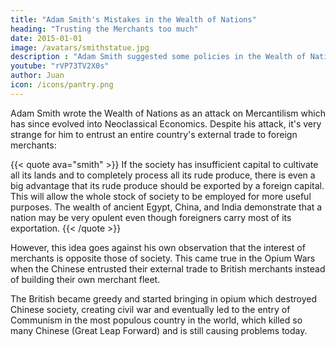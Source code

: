 ```yaml
---
title: "Adam Smith's Mistakes in the Wealth of Nations"
heading: "Trusting the Merchants too much"
date: 2015-01-01
image: /avatars/smithstatue.jpg
description : "Adam Smith suggested some policies in the Wealth of Nations which produced bad effects"
youtube: "rVP73TV2X0s"
author: Juan
icon: /icons/pantry.png
---
```


Adam Smith wrote the Wealth of Nations as an attack on Mercantilism which has since evolved into Neoclassical Economics. Despite his attack, it's very strange for him to entrust an entire country's external trade to foreign merchants:
<!-- For me, there is only one striking and significant error or wrong idea that has led to a big mistake that still exists today. It is Smith's advocacy of--> 

{{< quote ava="smith" >}}
If the society has insufficient capital to cultivate all its lands and to completely process all its rude produce, there is even a big advantage that its rude produce should be exported by a foreign capital. This will allow the whole stock of society to be employed for more useful purposes. The wealth of ancient Egypt, China, and India demonstrate that a nation may be very opulent even though foreigners carry most of its exportation.
{{< /quote >}}


However, this idea goes against his own observation that the interest of merchants is opposite those of society. This came true in the Opium Wars when the Chinese entrusted their external trade to British merchants instead of building their own merchant fleet. 

The British became greedy and started bringing in opium which destroyed Chinese society, creating civil war and eventually led to the entry of Communism in the most populous country in the world, which killed so many Chinese (Great Leap Forward) and is still causing problems today.
